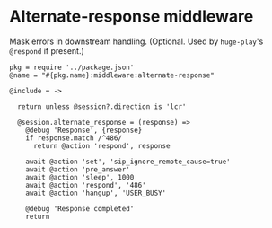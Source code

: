 Alternate-response middleware
=============================

Mask errors in downstream handling. (Optional. Used by `huge-play`'s `@respond` if present.)

    pkg = require '../package.json'
    @name = "#{pkg.name}:middleware:alternate-response"

    @include = ->

      return unless @session?.direction is 'lcr'

      @session.alternate_response = (response) =>
        @debug 'Response', {response}
        if response.match /^486/
          return @action 'respond', response

        await @action 'set', 'sip_ignore_remote_cause=true'
        await @action 'pre_answer'
        await @action 'sleep', 1000
        await @action 'respond', '486'
        await @action 'hangup', 'USER_BUSY'

        @debug 'Response completed'
        return

